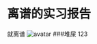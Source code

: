 # 离谱的实习报告
就离谱
![avatar](https://docs.gitlab.com/ee/topics/img/gitlab_flow_gitdashflow.png)
###堆屎
123